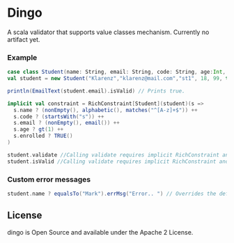 # Dingo
A scala validator that supports value classes mechanism.
Currently no artifact yet.


### Example
```scala
case class Student(name: String, email: String, code: String, age:Int, grade: Int, enrolled: Boolean) extends RichValidator
val student = new Student("Klarenz","klarenz@mail.com","st1", 18, 99, true)

println(EmailText(student.email).isValid) // Prints true.

implicit val constraint = RichConstraint[Student](student)(s =>
  s.name ? (nonEmpty(), alphabetic(), matches("^[A-z]+$")) ++
  s.code ? (startsWith("s")) ++
  s.email ? (nonEmpty(), email()) ++
  s.age ? gt(1) ++
  s.enrolled ? TRUE()
)

student.validate //Calling validate requires implicit RichConstraint and throws exception if invalid.
student.isValid //Calling validate requires implicit RichConstraint and Return true if valid.
```

### Custom error messages
```scala
student.name ? equalsTo("Mark").errMsg("Error.. ") // Overrides the default exception messages.
```

## License
dingo is Open Source and available under the Apache 2 License.
